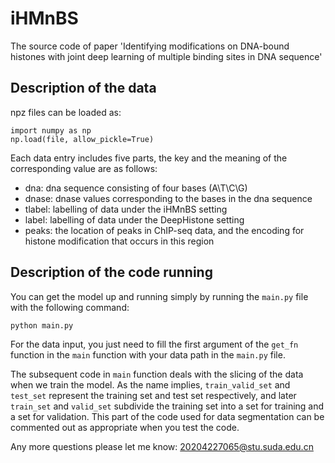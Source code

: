# iHMnBS

The source code of paper 'Identifying modifications on DNA-bound histones with joint deep learning of multiple binding sites in DNA sequence'

## Description of the data

npz files can be loaded as:

```
import numpy as np
np.load(file, allow_pickle=True)
```

Each data entry includes five parts, the key and the meaning of the corresponding value are as follows:

- dna: dna sequence consisting of four bases (A\T\C\G)
- dnase: dnase values corresponding to the bases in the dna sequence
- tlabel: labelling of data under the iHMnBS setting
- label: labelling of data under the DeepHistone setting
- peaks: the location of peaks in ChIP-seq data, and the encoding for histone modification that occurs in this region

## Description of the code running

You can get the model up and running simply by running the `main.py` file with the following command:

```
python main.py
```

For the data input, you just need to fill the first argument of the `get_fn` function in the `main` function with your data path in the `main.py` file. 

The subsequent code in `main` function deals with the slicing of the data when we train the model. As the name implies, `train_valid_set` and `test_set` represent the training set and test set respectively, and later `train_set` and `valid_set` subdivide the training set into a set for training and a set for validation. This part of the code used for data segmentation can be commented out as appropriate when you test the code.

Any more questions please let me know: 20204227065@stu.suda.edu.cn
